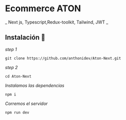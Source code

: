 # Ecommerce ATON 
_ Next js, Typescript,Redux-toolkit, Tailwind, JWT  _

## Instalación 🔧

_step 1_

```
git clone https://github.com/anthonidev/Aton-Next.git
```

_step 2_

```
cd Aton-Next
```
_Instalamos las dependencias_

```
npm i
```
_Corremos el servidor_

```
npm run dev
```
